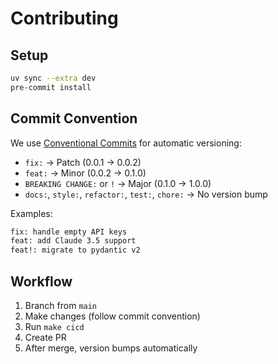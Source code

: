 # Contributing

## Setup
```bash
uv sync --extra dev
pre-commit install
```

## Commit Convention

We use [Conventional Commits](https://www.conventionalcommits.org/) for automatic versioning:

- `fix:` → Patch (0.0.1 → 0.0.2)
- `feat:` → Minor (0.0.2 → 0.1.0)
- `BREAKING CHANGE:` or `!` → Major (0.1.0 → 1.0.0)
- `docs:`, `style:`, `refactor:`, `test:`, `chore:` → No version bump

Examples:
```bash
fix: handle empty API keys
feat: add Claude 3.5 support
feat!: migrate to pydantic v2
```

## Workflow
1. Branch from `main`
2. Make changes (follow commit convention)
3. Run `make cicd`
4. Create PR
5. After merge, version bumps automatically
